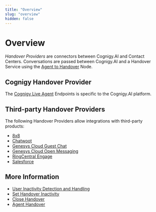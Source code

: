 ```yaml
---
title: "Overview" 
slug: "overview" 
hidden: false 
---
```


# Overview

*Handover Providers* are connectors between Cognigy.AI and Contact Centers. Conversations are passed between Cognigy.AI and a Handover Service using the [Agent to Handover](../../build/node-reference/service/handover-to-agent.md) Node.

## Cognigy Handover Provider

The [Cognigy Live Agent](live-agent.md) Endpoints is specific to the Cognigy.AI platform.

## Third-party Handover Providers

The following Handover Providers allow integrations with third-party products:

- [8x8](8x8.md)
- [Chatwoot](chatwoot.md)
- [Genesys Cloud Guest Chat](genesys-cloud-guest-chat.md)
- [Genesys Cloud Open Messaging](genesys-cloud-open-messaging.md)
- [RingCentral Engage](ring-central-engage.md)
- [Salesforce](salesforce.md) 

## More Information

- [User Inactivity Detection and Handling](../user-inactivity-detection.md)
- [Set Handover Inactivity](../../build/node-reference/service/set-handover-inactivity.md)
- [Close Handover](../../build/node-reference/service/close-handover.md)
- [Agent Handover](../../build/node-reference/service/handover-to-agent.md)
